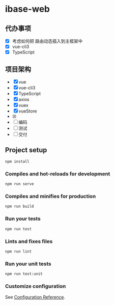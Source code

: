 # ibase-web

## 代办事项
- [x] 考虑如何把 路由动态插入到主框架中
- [x] vue-cli3
- [x] TypeScript

## 项目架构

- [x] vue
- [x] vue-cli3
- [x] TypeScript
- [x] axios
- [x] vuex
- [x] vueStore
- [x] 
- [ ] 编码
- [ ] 测试
- [ ] 交付

## Project setup
```
npm install
```

### Compiles and hot-reloads for development
```
npm run serve
```

### Compiles and minifies for production
```
npm run build
```

### Run your tests
```
npm run test
```

### Lints and fixes files
```
npm run lint
```

### Run your unit tests
```
npm run test:unit
```

### Customize configuration
See [Configuration Reference](https://cli.vuejs.org/config/).
